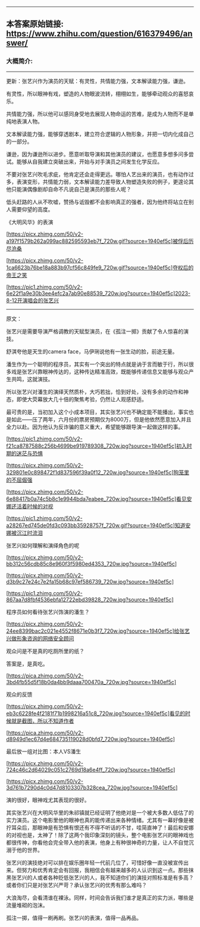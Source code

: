 ----------------------------------------
## 本答案原始链接: https://www.zhihu.com/question/616379496/answer/
### 大概简介: 
----------------------------------------
更新：张艺兴作为演员的天赋：有灵性，共情能力强，文本解读能力强，谦逊。

有灵性，所以眼神有戏，塑造的人物眼波流转，栩栩如生，能够牵动观众的喜怒哀乐。

共情能力强，所以他可以感同身受地去展现人物命运的苦难，是成为人物而不是单纯地表演人物。

文本解读能力强，能够穿透剧本，建立符合逻辑的人物形象，并把一切内化成自己的一部分。

谦逊，因为谦逊所以进步。愿意听取导演和其他演员的建议，也愿意多想多问多尝试。能够从自我建立突破出来，开始与对手演员之间发生化学反应。

不要对张艺兴吹毛求疵，他肯定还会走得更远。哪怕人艺出来的演员，也有动作过多，表演变形，共情能力弱，文本解读能力差导致人物塑造失败的例子，更遑论其他只能演偶像剧却自命不凡说自己是演员的那些人呢？

低头赶路的人从不吹嘘，赞扬与诋毁都不会影响真正的强者，因为他终将站立在别人需要仰望的高度。

《大明风华》的表演

[https://picx.zhimg.com/50/v2-a197f1579b262a099ac882595593eb7f_720w.gif?source=1940ef5c]被俘后历尽沧桑




[https://picx.zhimg.com/50/v2-1ca6623b76be18a883b97cf56c849fe9_720w.gif?source=1940ef5c]夺权后的帝王之笑




[https://pic1.zhimg.com/50/v2-6e22f1a9e30b3ee4efc2a7ab90e88539_720w.jpg?source=1940ef5c]2023-8-12开演唱会的张艺兴




----------------------------------------

原文：

张艺兴是需要导演严格调教的天赋型演员，在《孤注一掷》贡献了令人惊喜的演技。

舒淇夸他是天生的camera face，马伊琍说他有一张生动的脸，前途无量。

潘生作为一个聪明的程序员，其实有一个突出的特点就是讷于言而敏于行，所以很多戏是张艺兴靠眼神传达的，这种传达精准高效，既能够传递信息又能够与观众产生共鸣，这就演技。

所以张艺兴对潘生的演绎天然质朴，大巧若拙，恰到好处，没有多余的动作和神态，即使大荧幕放大几十倍的聚焦考验，仍然让人观感舒适。

最可贵的是，当初加入这个小成本项目，其实张艺兴也不确定能不能播出，事实也是如此——压了两年，六月份的票房预期仅为8000万，但是他依然愿意加入并且全力以赴。因为他认为反诈骗的意义重大，希望能够跟导演一起做这样的事。

[https://pic1.zhimg.com/50/v2-f21ca8787588c256b4699be919789308_720w.jpg?source=1940ef5c]初入时期的迷茫与恐惧




[https://picx.zhimg.com/50/v2-329801e0c898472f1d837596f39a0f12_720w.jpg?source=1940ef5c]狗笼里的不屈倔强




[https://picx.zhimg.com/50/v2-6e88417b0a74c5b8c1e9944bda7eabee_720w.jpg?source=1940ef5c]看见安娜还活着时候的对视




[https://pic1.zhimg.com/50/v2-a28267ed745de0fd3c093bb35928757f_720w.gif?source=1940ef5c]知道安娜被沉江时流泪

张艺兴如何理解和演绎角色的呢

[https://picx.zhimg.com/50/v2-bb312c56cdb85c8e960f3f5980ed4353_720w.jpg?source=1940ef5c]




[https://picx.zhimg.com/50/v2-d3b9c27e24c7e2fa15b68c97ef586739_720w.jpg?source=1940ef5c]




[https://pic1.zhimg.com/50/v2-867aa7d8fbf4536ebfa12722ebd39828_720w.jpg?source=1940ef5c]

程序员如何看待张艺兴饰演的潘生？

[https://picx.zhimg.com/50/v2-24ee8399bac2c021e4552f8671e0b3f7_720w.jpg?source=1940ef5c]给张艺兴做形象咨询的网络安全顾问

观众问是不是真的吃厕所里的纸？

答案是，是真吃。

[https://pica.zhimg.com/50/v2-3bd4fb55d5f18b0da4bb9daaa700470a_720w.jpg?source=1940ef5c]

观众的反馈

[https://picx.zhimg.com/50/v2-eb3c6228fe4f2181f71b1998216a51c8_720w.jpg?source=1940ef5c]看见的时候就是截图，所以不知道作者




[https://pica.zhimg.com/50/v2-d8949d1ec67d4e684735119028d0bfd7_720w.jpg?source=1940ef5c]

最后放一组对比图：本人VS潘生

[https://picx.zhimg.com/50/v2-724c46c2d64029c051c2769d18a6e4ff_720w.jpg?source=1940ef5c]




[https://picx.zhimg.com/50/v2-3d761b7290d4c0d47d8103307b328cea_720w.jpg?source=1940ef5c]



演的很好，眼神戏尤其表现的很好。

其实张艺兴在大明风华里的朱祁镇就已经证明了他绝对是一个被大多数人低估了的实力演员。这个电影里他的眼神也真的能传递出来各种情绪。尤其有一幕好像是被拧耳朵后，那眼神是有恐惧有恨还有不得不听话的不甘，哇简直神了！最后和安娜的对视也是，太神了！除了这两个我印象深刻的镜头，整个电影张艺兴的眼神戏也都很传神，你看他会完全带入他的表演，他身上有种很神奇的力量，让人不自觉沉溺于他的世界。

张艺兴的演技绝对可以排在娱乐圈年轻一代前几位了，可惜好像一直没被宣传出来。但努力和优秀肯定会有回报，我相信会有越来越多的人认识到这一点。那些抹黑张艺兴的人或者各种贬低张艺兴的人，我不知道你们的演技对照标准是有多高？或者你们只是对张艺兴严苛？承认张艺兴的优秀有那么难吗？

大浪淘尽，会看清谁在裸泳。同样，时间会告诉我们谁才是真正的实力派，哪些是流量堆砌的泡沫。

孤注一掷，值得一刷再刷。张艺兴的表演，值得一品再品。